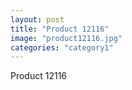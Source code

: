 ```yaml
---
layout: post
title: "Product 12116"
image: "product12116.jpg"
categories: "category1"
---
```

Product 12116
